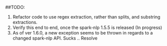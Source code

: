 ##TODO:

1. Refactor code to use regex extraction, rather than splits, and substring extractions.
2. Verify this end to end, once the spark-nlp 1.5.5 is released (In progress)
3. As of ver 1.6.0, a new exception seems to be thrown in regards to a changed spark-nlp API. Sucks .. Resolve